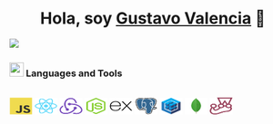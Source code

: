 <div align="center">
<h1 align="center">Hola, soy <a href="https://www.linkedin.com/in/gustavo-valencia-mosquera-908895279/">Gustavo Valencia</a> 👋</h1>
</div>
<img src="https://i0.wp.com/plopdo.com/wp-content/uploads/2021/07/Screenshot-1.png?resize=1210%2C642&ssl=1">

<h3 align="start"><img src="./src/0101.GIF" width="25px" height="25px"> Languages and Tools</h3>
<div style="display: inline_block"><br>
  <img align="center" alt="Ozymandias-Js" height="30" width="40" src="https://github.com/Ozymandia-s/Ozymandia-s/blob/main/IconsSvg/js.svg">
  <img align="center" alt="Ozymandias-React" height="30" width="40" src="https://github.com/Ozymandia-s/Ozymandia-s/blob/main/IconsSvg/react.svg">
  <img align="center" alt="Ozymandias-Redux" height="30" width="40" src="https://github.com/Ozymandia-s/Ozymandia-s/blob/main/IconsSvg/redux.svg">
  <img align="center" alt="Ozymandias-Node" height="30" width="40" src="https://github.com/Ozymandia-s/Ozymandia-s/blob/main/IconsSvg/nodeJs.svg">
  <img align="center" alt="Ozymandias-Express" height="30" width="40" src="https://github.com/juanfacundotam/juanfacundotam/blob/main/devIcons/express-original.svg">
  <img align="center" alt="Ozymandias-Postgresql" height="30" width="40" src="https://github.com/juanfacundotam/juanfacundotam/blob/main/devIcons/postgresql-original.svg">
  <img align="center" alt="Ozymandias-Sequelize" height="30" width="40" src="https://github.com/juanfacundotam/juanfacundotam/blob/main/devIcons/sequelize-original.svg">
    <img align="center" alt="Ozymandias-Postgresql" height="30" width="40" src="https://github.com/juanfacundotam/juanfacundotam/blob/main/devIcons/mongodb-original.svg">
  <img align="center" alt="Ozymandias-Jest" height="30" width="40" src="https://github.com/juanfacundotam/juanfacundotam/blob/main/devIcons/jest-plain.svg">


<!--
**Ozymandia-s/Ozymandia-s** is a ✨ _special_ ✨ repository because its `README.md` (this file) appears on your GitHub profile.

Here are some ideas to get you started:

- 🔭 I’m currently working on ...
- 🌱 I’m currently learning ...
- 👯 I’m looking to collaborate on ...
- 🤔 I’m looking for help with ...
- 💬 Ask me about ...
- 📫 How to reach me: ...
- 😄 Pronouns: ...
- ⚡ Fun fact: ...
-->
